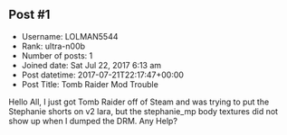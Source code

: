 ## Post #1
- Username: LOLMAN5544
- Rank: ultra-n00b
- Number of posts: 1
- Joined date: Sat Jul 22, 2017 6:13 am
- Post datetime: 2017-07-21T22:17:47+00:00
- Post Title: Tomb Raider Mod Trouble

Hello All,
I just got Tomb Raider off of Steam and was trying to put the Stephanie shorts on v2 lara, but the stephanie_mp body textures did not show up when I dumped the DRM. Any Help?
